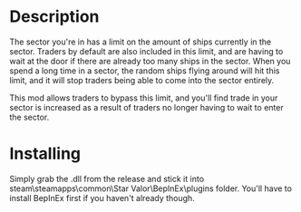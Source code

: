 # Description

The sector you're in has a limit on the amount of ships currently in the sector.
Traders by default are also included in this limit, and are having to wait at the door if there are already too many ships in the sector.
When you spend a long time in a sector, the random ships flying around will hit this limit, and it will stop traders being able to come into the sector entirely.

This mod allows traders to bypass this limit, and you'll find trade in your sector is increased as a result of traders no longer having to wait to enter the sector.

# Installing
Simply grab the .dll from the release and stick it into steam\steamapps\common\Star Valor\BepInEx\plugins folder. You'll have to install BepInEx first if you haven't already though.
